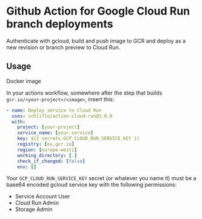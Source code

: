 # Github Action for Google Cloud Run branch deployments

Authenticate with gcloud, build and push image to GCR and deploy as a new revision or branch preview to Cloud Run.

## Usage

Docker image

In your actions workflow, somewhere after the step that builds
`gcr.io/<your-project>/<image>`, insert this:

```yaml
- name: Deploy service to Cloud Run
  uses: schliflo/action-cloud-run@1.0.0
  with:
    project: [your-project]
    service_name: [your-service]
    key: ${{ secrets.GCP_CLOUD_RUN_SERVICE_KEY }}
    registry: [eu.gcr.io]
    region: [europe-west1]
    working_directory: [.]
    check_if_changed: [false]
    env: []
```

Your `GCP_CLOUD_RUN_SERVICE_KEY` secret (or whatever you name it) must be a base64 encoded
gcloud service key with the following permissions:

- Service Account User
- Cloud Run Admin
- Storage Admin
